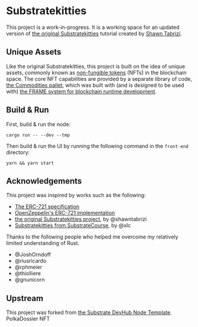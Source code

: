 # Substratekitties

This project is a work-in-progress. It is a working space for an updated version of
[the original Substratekitties](https://github.com/shawntabrizi/substratekitties) tutorial created by
[Shawn Tabrizi](https://www.shawntabrizi.com/).

## Unique Assets

Like the original Substratekitties, this project is built on the idea of unique assets, commonly known as
[non-fungible tokens](https://en.wikipedia.org/wiki/Non-fungible_token) (NFTs) in the blockchain space. The core NFT
capabilities are provided by a separate library of code,
[the Commodities pallet](https://github.com/danforbes/pallet-nft), which was built with (and is designed to be used
with) [the FRAME system for blockchain runtime development](https://substrate.dev/docs/en/knowledgebase/runtime/frame).

## Build & Run

First, build & run the node:

```shell
cargo run -- --dev --tmp
```

Then build & run the UI by running the following command in the `front-end` directory:

```shell
yarn && yarn start
```

## Acknowledgements

This project was inspired by works such as the following:

- [The ERC-721 specification](https://eips.ethereum.org/EIPS/eip-721)
- [OpenZeppelin's ERC-721 implementation](https://github.com/OpenZeppelin/openzeppelin-contracts/tree/master/contracts/token/ERC721)
- [the original Substratekitties project](https://www.shawntabrizi.com/substrate-collectables-workshop/#/), by
  @shawntabrizi
- [Substratekitties from SubstrateCourse](https://github.com/SubstrateCourse/substrate-kitties), by @xlc

Thanks to the following people who helped me overcome my relatively limited understanding of Rust.

- @JoshOrndoff
- @riusricardo
- @rphmeier
- @thiolliere
- @gnunicorn

## Upstream

This project was forked from
[the Substrate DevHub Node Template](https://github.com/substrate-developer-hub/substrate-node-template).
PolkaDossier NFT
